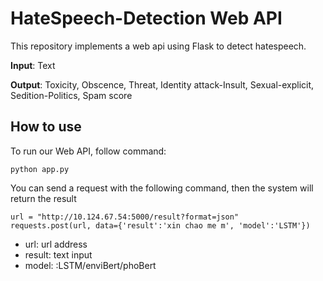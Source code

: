 # HateSpeech-Detection Web API
This repository implements a web api using Flask to detect hatespeech.

**Input**: Text

**Output**: Toxicity, Obscence, Threat, Identity attack-Insult, Sexual-explicit, Sedition-Politics, Spam score
## How to use
To run our Web API, follow command:
```
python app.py
```
You can send a request with the following command, then the system will return the result 
```
url = "http://10.124.67.54:5000/result?format=json"
requests.post(url, data={'result':'xin chao me m', 'model':'LSTM'})
```
* url: url address
* result: text input
* model: :LSTM/enviBert/phoBert
